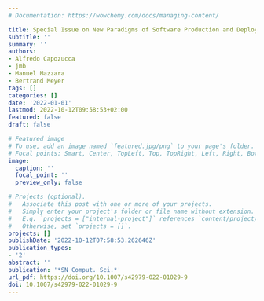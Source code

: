 ```yaml
---
# Documentation: https://wowchemy.com/docs/managing-content/

title: Special Issue on New Paradigms of Software Production and Deployment
subtitle: ''
summary: ''
authors:
- Alfredo Capozucca
- jmb
- Manuel Mazzara
- Bertrand Meyer
tags: []
categories: []
date: '2022-01-01'
lastmod: 2022-10-12T09:58:53+02:00
featured: false
draft: false

# Featured image
# To use, add an image named `featured.jpg/png` to your page's folder.
# Focal points: Smart, Center, TopLeft, Top, TopRight, Left, Right, BottomLeft, Bottom, BottomRight.
image:
  caption: ''
  focal_point: ''
  preview_only: false

# Projects (optional).
#   Associate this post with one or more of your projects.
#   Simply enter your project's folder or file name without extension.
#   E.g. `projects = ["internal-project"]` references `content/project/deep-learning/index.md`.
#   Otherwise, set `projects = []`.
projects: []
publishDate: '2022-10-12T07:58:53.262646Z'
publication_types:
- '2'
abstract: ''
publication: '*SN Comput. Sci.*'
url_pdf: https://doi.org/10.1007/s42979-022-01029-9
doi: 10.1007/s42979-022-01029-9
---
```

